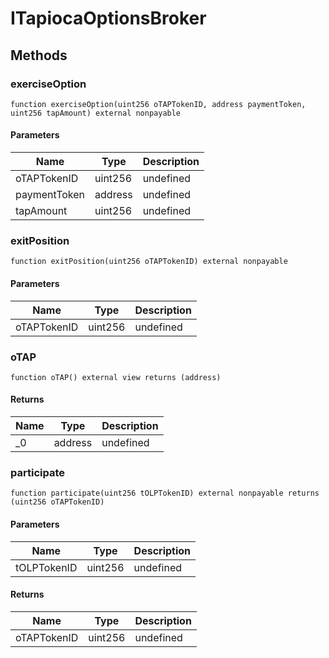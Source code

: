 # ITapiocaOptionsBroker









## Methods

### exerciseOption

```solidity
function exerciseOption(uint256 oTAPTokenID, address paymentToken, uint256 tapAmount) external nonpayable
```





#### Parameters

| Name | Type | Description |
|---|---|---|
| oTAPTokenID | uint256 | undefined |
| paymentToken | address | undefined |
| tapAmount | uint256 | undefined |

### exitPosition

```solidity
function exitPosition(uint256 oTAPTokenID) external nonpayable
```





#### Parameters

| Name | Type | Description |
|---|---|---|
| oTAPTokenID | uint256 | undefined |

### oTAP

```solidity
function oTAP() external view returns (address)
```






#### Returns

| Name | Type | Description |
|---|---|---|
| _0 | address | undefined |

### participate

```solidity
function participate(uint256 tOLPTokenID) external nonpayable returns (uint256 oTAPTokenID)
```





#### Parameters

| Name | Type | Description |
|---|---|---|
| tOLPTokenID | uint256 | undefined |

#### Returns

| Name | Type | Description |
|---|---|---|
| oTAPTokenID | uint256 | undefined |




